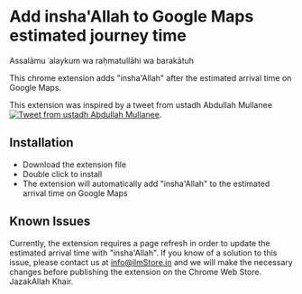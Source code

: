 # Add insha'Allah to Google Maps estimated journey time

Assalāmu ʿalaykum wa raḥmatullāhi wa barakātuh

This chrome extension adds "insha'Allah" after the estimated arrival time on Google Maps.

This extension was inspired by a tweet from ustadh Abdullah Mullanee [![Tweet from ustadh Abdullah Mullanee](https://img.shields.io/twitter/url?style=social&url=https%3A%2F%2Ftwitter.com%2Faamullanee%2Fstatus%2F1609719568305631232)](https://twitter.com/aamullanee/status/1609719568305631232).

## Installation
- Download the extension file 
- Double click to install
- The extension will automatically add "insha'Allah" to the estimated arrival time on Google Maps

## Known Issues
Currently, the extension requires a page refresh in order to update the estimated arrival time with "insha'Allah". If you know of a solution to this issue, please contact us at info@ilmStore.in and we will make the necessary changes before publishing the extension on the Chrome Web Store.
JazakAllah Khair.



